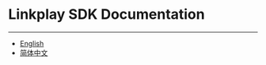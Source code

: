 # Linkplay SDK Documentation

---

* [English](https://linkplayapp.github.io/linkplay_sdk_doc/en/)
* [简体中文](https://linkplayapp.github.io/linkplay_sdk_doc/zh-hans/)
